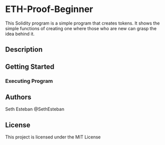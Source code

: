 # ETH-Proof-Beginner
 This Solidity program is a simple program that creates tokens. It shows the simple functions of creating one where those who are new can grasp the idea behind it.

 ## Description

 ## Getting Started
 ### Executing Program

## Authors
Seth Esteban
@SethEsteban

## License
This project is licensed under the MIT License 
